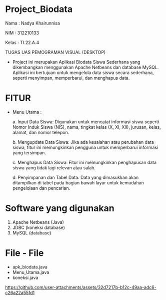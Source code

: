 # Project_Biodata

Nama    : Nadya Khairunnisa

NIM     : 312210133

Kelas   : TI.22.A.4

TUGAS UAS PEMOGRAMAN VISUAL (DESKTOP)

- Project ini merupakan Aplikasi Biodata Siswa Sederhana yang dikembangkan menggunakan Apache 
  Netbeans dan database MySQL. Aplikasi ini bertujuan untuk mengelola data siswa secara sederhana, 
  seperti menyimpan, memperbarui, dan menghapus data.

# FITUR

- Menu Utama :
  
  a. Input Data Siswa: Digunakan untuk mencatat informasi siswa seperti Nomor Induk Siswa 
     (NIS), nama, tingkat kelas (X, XI, XII), jurusan, kelas, alamat, dan nomor telepon.

  b. Mengupdate Data Siswa: Jika ada kesalahan atau perubahan data siswa, fitur ini 
     memungkinkan pengguna untuk memperbarui informasi yang tersimpan.

  c. Menghapus Data Siswa: Fitur ini memungkinkan penghapusan data siswa yang tidak lagi 
     relevan atau salah.

  d. Penyimpanan dan Tabel Data: Data yang dimasukkan akan ditampilkan di tabel pada bagian 
     bawah layar untuk kemudahan pengelolaan dan pencarian.

# Software yang digunakan
1. Apache Netbeans (Java)
2. JDBC (koneksi database)
3. MySQL (database)

# File - File
- apk_biodata.java
- Menu_Utama.java
- koneksi.java








https://github.com/user-attachments/assets/32d7217b-b12c-49aa-adc6-c26a22a55fd1

